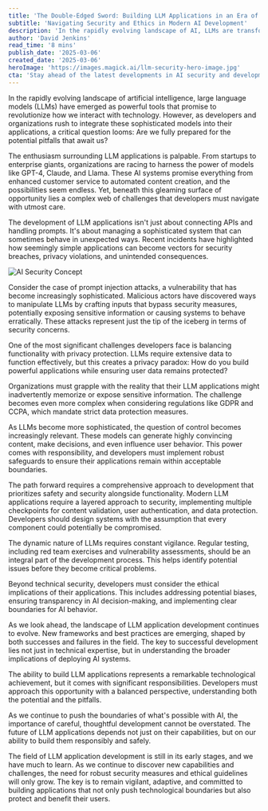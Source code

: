 ```yaml
---
title: 'The Double-Edged Sword: Building LLM Applications in an Era of Unprecedented AI Growth'
subtitle: 'Navigating Security and Ethics in Modern AI Development'
description: 'In the rapidly evolving landscape of AI, LLMs are transformative tools with the potential to redefine technological interaction. However, integrating these models poses significant challenges related to security, ethics, and privacy. This article delves into these complexities, offering insights for responsible development.'
author: 'David Jenkins'
read_time: '8 mins'
publish_date: '2025-03-06'
created_date: '2025-03-06'
heroImage: 'https://images.magick.ai/llm-security-hero-image.jpg'
cta: 'Stay ahead of the latest developments in AI security and development. Follow us on LinkedIn for regular updates, expert insights, and best practices in building secure LLM applications.'
---
```


In the rapidly evolving landscape of artificial intelligence, large language models (LLMs) have emerged as powerful tools that promise to revolutionize how we interact with technology. However, as developers and organizations rush to integrate these sophisticated models into their applications, a critical question looms: Are we fully prepared for the potential pitfalls that await us?

The enthusiasm surrounding LLM applications is palpable. From startups to enterprise giants, organizations are racing to harness the power of models like GPT-4, Claude, and Llama. These AI systems promise everything from enhanced customer service to automated content creation, and the possibilities seem endless. Yet, beneath this gleaming surface of opportunity lies a complex web of challenges that developers must navigate with utmost care.

The development of LLM applications isn't just about connecting APIs and handling prompts. It's about managing a sophisticated system that can sometimes behave in unexpected ways. Recent incidents have highlighted how seemingly simple applications can become vectors for security breaches, privacy violations, and unintended consequences.

![AI Security Concept](https://images.unsplash.com/photo-1605902711622-cfb43c4436f0)

Consider the case of prompt injection attacks, a vulnerability that has become increasingly sophisticated. Malicious actors have discovered ways to manipulate LLMs by crafting inputs that bypass security measures, potentially exposing sensitive information or causing systems to behave erratically. These attacks represent just the tip of the iceberg in terms of security concerns.

One of the most significant challenges developers face is balancing functionality with privacy protection. LLMs require extensive data to function effectively, but this creates a privacy paradox: How do you build powerful applications while ensuring user data remains protected?

Organizations must grapple with the reality that their LLM applications might inadvertently memorize or expose sensitive information. The challenge becomes even more complex when considering regulations like GDPR and CCPA, which mandate strict data protection measures.

As LLMs become more sophisticated, the question of control becomes increasingly relevant. These models can generate highly convincing content, make decisions, and even influence user behavior. This power comes with responsibility, and developers must implement robust safeguards to ensure their applications remain within acceptable boundaries.

The path forward requires a comprehensive approach to development that prioritizes safety and security alongside functionality. Modern LLM applications require a layered approach to security, implementing multiple checkpoints for content validation, user authentication, and data protection. Developers should design systems with the assumption that every component could potentially be compromised.

The dynamic nature of LLMs requires constant vigilance. Regular testing, including red team exercises and vulnerability assessments, should be an integral part of the development process. This helps identify potential issues before they become critical problems.

Beyond technical security, developers must consider the ethical implications of their applications. This includes addressing potential biases, ensuring transparency in AI decision-making, and implementing clear boundaries for AI behavior.

As we look ahead, the landscape of LLM application development continues to evolve. New frameworks and best practices are emerging, shaped by both successes and failures in the field. The key to successful development lies not just in technical expertise, but in understanding the broader implications of deploying AI systems.

The ability to build LLM applications represents a remarkable technological achievement, but it comes with significant responsibilities. Developers must approach this opportunity with a balanced perspective, understanding both the potential and the pitfalls.

As we continue to push the boundaries of what's possible with AI, the importance of careful, thoughtful development cannot be overstated. The future of LLM applications depends not just on their capabilities, but on our ability to build them responsibly and safely.

The field of LLM application development is still in its early stages, and we have much to learn. As we continue to discover new capabilities and challenges, the need for robust security measures and ethical guidelines will only grow. The key is to remain vigilant, adaptive, and committed to building applications that not only push technological boundaries but also protect and benefit their users.